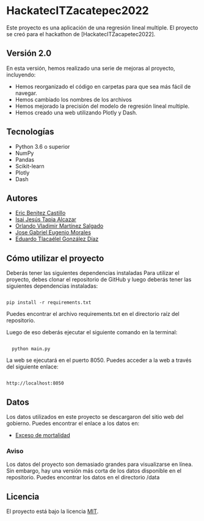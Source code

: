 
# HackatecITZacatepec2022

Este proyecto es una aplicación de una regresión lineal multiple. El proyecto se creó para el hackathon de [HackatecITZacapetec2022].


## Versión 2.0
En esta versión, hemos realizado una serie de mejoras al proyecto, incluyendo:

- Hemos reorganizado el código en carpetas para que sea más fácil de navegar.
- Hemos cambiado los nombres de los archivos
- Hemos mejorado la precisión del modelo de regresión lineal multiple.
- Hemos creado una web utilizando Plotly y Dash.
## Tecnologías
- Python 3.6 o superior
- NumPy
- Pandas
- Scikit-learn
- Plotly
- Dash

## Autores

- [Eric Benitez Castillo](https://github.com/eric-castillo05)
- [Isai Jesús Tapia Alcazar](https://github.com/IsaiJesus)
- [Orlando Vladimir Martínez Salgado](https://github.com/eric-castillo05/HackatecITZacapetec2022)
- [Jose Gabriel Eugenio Morales](https://github.com/eric-castillo05/HackatecITZacapetec2022)
- [Eduardo Tlacaélel González Díaz](https://github.com/eric-castillo05/HackatecITZacapetec2022)


## Cómo utilizar el proyecto
Deberás tener las siguientes dependencias instaladas
Para utilizar el proyecto, debes clonar el repositorio de GitHub y luego deberás tener las siguientes dependencias instaladas:
```

pip install -r requirements.txt

```
Puedes encontrar el archivo requirements.txt en el directorio raíz del repositorio.

Luego de eso deberás ejecutar el siguiente comando en la terminal:

```

  python main.py

```

La web se ejecutará en el puerto 8050. Puedes acceder a la web a través del siguiente enlace:
```

http://localhost:8050

```
## Datos

Los datos utilizados en este proyecto se descargaron del sitio web del gobierno. Puedes encontrar el enlace a los datos en:
- [Exceso de mortalidad](http://www.dgis.salud.gob.mx/contenidos/basesdedatos/da_exceso_mortalidad_mexico_gobmx.html)
### Aviso
Los datos del proyecto son demasiado grandes para visualizarse en línea. Sin embargo, hay una versión más corta de los datos disponible en el repositorio. Puedes encontrar los datos en el directorio /data


## Licencia
El proyecto está bajo la licencia [MIT](https://choosealicense.com/licenses/mit/).

